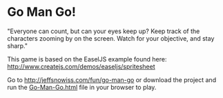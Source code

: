 # Go Man Go!
"Everyone can count, but can your eyes keep up? Keep track of the characters zooming by on the screen. Watch for your objective, and stay sharp."

This game is based on the EaselJS example found here: http://www.createjs.com/demos/easeljs/spritesheet

Go to http://jeffsnowiss.com/fun/go-man-go or download the project and run the [Go-Man-Go.html](Go-Man-Go.html) file in your browser to play.

